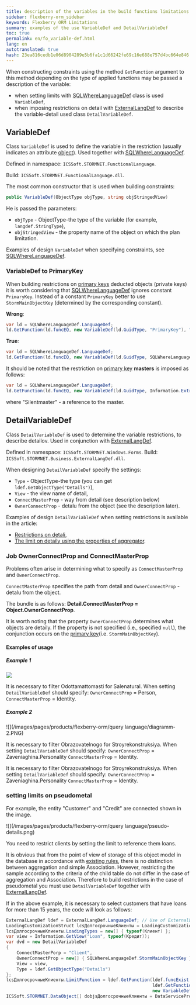 ```yaml
---
title: description of the variables in the build functions limitations
sidebar: flexberry-orm_sidebar
keywords: Flexberry ORM Limitations
summary: examples of the use VariableDef and DetailVariableDef
toc: true
permalink: en/fo_variable-def.html
lang: en
autotranslated: true
hash: 23ea816cedb1e06d8904289e5b6fa1c1d66242fe69c16e688e757d4bc664e846
---
```


When constructing constraints using the method `GetFunction` argument to this method depending on the type of applied functions may be passed a description of the variable:

* when setting limits with [SQLWhereLanguageDef](fo_function-list.html) class is used `VariableDef`,
* when imposing restrictions on detail with [ExternalLangDef](fo_external-lang-def.html) to describe the variable-detail used class `DetailVariableDef`.

## VariableDef

Class `VariableDef` is used to define the variable in the restriction (usually indicates an attribute [object](fo_data-object.html)). Used together with [SQLWhereLanguageDef](fo_function-list.html).

Defined in namespace: `ICSSoft.STORMNET.FunctionalLanguage`.

Build: `ICSSoft.STORMNET.FunctionalLanguage.dll`.

The most common constructor that is used when building constraints:

```csharp
public VariableDef(ObjectType objType, string objStringedView)
```

He is passed the parameters:

* `objType` - ObjectType-the type of the variable (for example, `langdef.StringType`),
* `objStringedView` - the property name of the object on which the plan limitation.

Examples of design `VariableDef` when specifying constraints, see [SQLWhereLanguageDef](fo_function-list.html).

### VariableDef to PrimaryKey

When building restrictions on [primary keys](fo_primary-keys-objects.html) deducted objects (private keys) it is worth considering that [SQLWhereLanguageDef](fo_function-list.html) ignores constant `PrimaryKey`. Instead of a constant `PrimaryKey` better to use `StormMainObjectKey` (determined by the corresponding constant).

__Wrong__:

```csharp
var ld = SQLWhereLanguageDef.LanguageDef;
ld.GetFunction(ld.funcEQ, new VariableDef(ld.GuidType, "PrimaryKey"), "64F45BC3-339B-4FBA-A036-C5E9FE9EAE53");
```

__True__:

```csharp
var ld = SQLWhereLanguageDef.LanguageDef;
ld.GetFunction(ld.funcEQ, new VariableDef(ld.GuidType, SQLWhereLanguageDef.StormMainObjectKey), "64F45BC3-339B-4FBA-A036-C5E9FE9EAE53");
```

It should be noted that the restriction on [primary key](fo_primary-keys-objects.html) __masters__ is imposed as follows:

``` csharp
var ld = SQLWhereLanguageDef.LanguageDef;
ld.GetFunction(ld.funcEQ, new VariableDef(ld.GuidType, Information.ExtractPropertyPath<СамОбъект>(x => x.СсылкаНаМастера)), "84F456C1-312F-30C0-A238-11E3FE68E852");
```

where "Silentmaster" - a reference to the master.

## DetailVariableDef

Class `DetailVariableDef` is used to determine the variable restrictions, to describe detailov. Used in conjunction with [ExternalLangDef](fo_external-lang-def.html).

Defined in namespace: `ICSSoft.STORMNET.Windows.Forms`.
Build: `ICSSoft.STORMNET.Business.ExternalLangDef.dll`.

When designing `DetailVariableDef` specify the settings:

* `Type` - ObjectType-the type (you can get `ldef.GetObjectType("Details")`),
* `View` - the view name of detail,
* `ConnectMasterProp` - way from detail (see description below)
* `OwnerConnectProp` - detalu from the object (see the description later).

Examples of design `DetailVariableDef` when setting restrictions is available in the article:

* [Restrictions on detali](fo_exist-details.html),
* [The limit on detaily using the properties of aggregator](fo_limit-details.html).

### Job OwnerConnectProp and ConnectMasterProp

Problems often arise in determining what to specify as `ConnectMasterProp` and `OwnerConnectProp`.

`ConnectMasterProp` specifies the path from detail and `OwnerConnectProp` - detalu from the object.

The bundle is as follows: **Detail.ConnectMasterProp = Object.OwnerConnectProp**.

It is worth noting that the property `OwnerConnectProp` determines what objects are detaily. If the property is not specified (i.e., specified `null`), the conjunction occurs on the [primary key](fo_primary-keys-objects.html)(i.e. `StormMainObjectKey`).

#### Examples of usage

##### Example 1

![](/images/pages/products/flexberry-orm/query-language/diagramm.JPG)

It is necessary to filter Odottamattomasti for Salenatural.
When setting `DetailVariableDef` should specify: `OwnerConnectProp` = Person, `ConnectMasterProp` = Identity.

##### Example 2

![](/images/pages/products/flexberry-orm/query language/diagramm-2.PNG)

It is necessary to filter Obrazovatelnogo for Stroyrekonstruksiya.
When setting `DetailVariableDef` should specify: `OwnerConnectProp` = Zaveniaghina.Personality `ConnectMasterProp` = Identity.

It is necessary to filter Obrazovatelnogo for Stroyrekonstruksiya.
When setting `DetailVariableDef` should specify: `OwnerConnectProp` = Zaveniaghina.Personality `ConnectMasterProp` = Identity.

### setting limits on pseudometal

For example, the entity "Customer" and "Credit" are connected shown in the image.

![](/images/pages/products/flexberry-orm/query language/pseudo-details.png)

You need to restrict clients by setting the limit to reference them loans.

It is obvious that from the point of view of storage of this object model in the database in accordance with [existing rules](fo_storing-data-objects.html), there is no distinction between aggregation and simple Association. However, restricting the sample according to the criteria of the child table do not differ in the case of aggregation and Association. Therefore to build restrictions in the case of pseudometal you must use `DetailVariableDef` together with [ExternalLangDef](fo_external-lang-def.html).

If in the above example, it is necessary to select customers that have loans for more than 15 years, the code will look as follows:

``` csharp
ExternalLangDef ldef = ExternalLangDef.LanguageDef; // Use of ExternalLangDef.LanguageDef is deprecated. Use constructor instead (new ExternalLangDef(dataService)).
LoadingCustomizationStruct lcsДолгосрочныеКлиенты = LoadingCustomizationStruct.GetSimpleStruct(typeof(Клиент), "Client");
lcsДолгосрочныеКлиенты.LoadingTypes = new[] { typeof(Клиент) };
var view = Information.GetView("Loan", typeof(Кредит));
var dvd = new DetailVariableDef
{
    ConnectMasterPorp = "Client",
    OwnerConnectProp = new[] { SQLWhereLanguageDef.StormMainObjectKey },
    View = view,
    Type = ldef.GetObjectType("Details")
};
lcsДолгосрочныеКлиенты.LimitFunction = ldef.GetFunction(ldef.funcExist, dvd,
                                                        ldef.GetFunction(ldef.funcGEQ,
                                                        new VariableDef(ldef.GuidType, "Loanyears"), 15));
ICSSoft.STORMNET.DataObject[] dobjsДолгосрочныеКлиенты = DataServiceProvider.DataService.LoadObjects(lcsДолгосрочныеКлиенты); // DataServiceProvider is deprecated; inject IDataService instead
```



